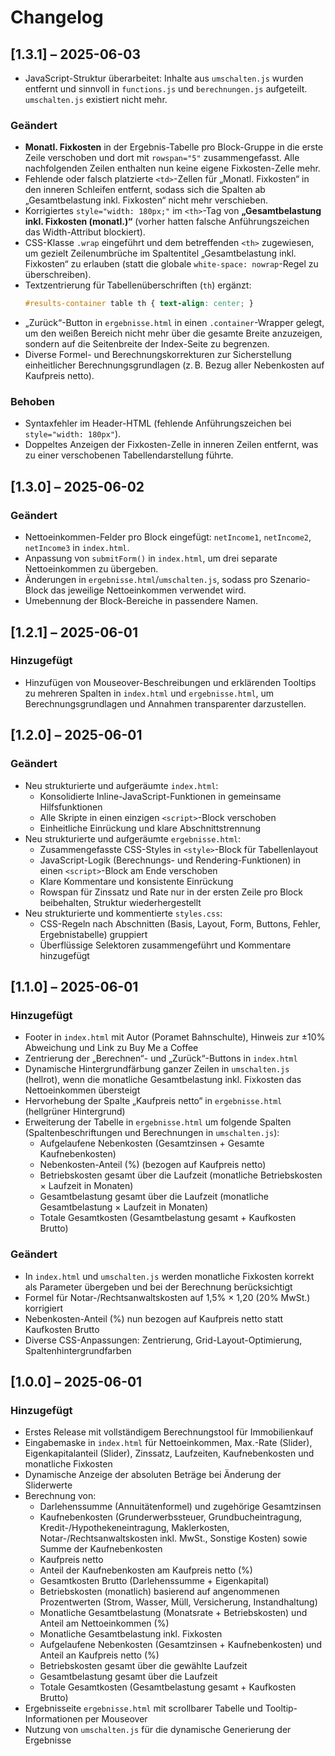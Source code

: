# Changelog

## [1.3.1] – 2025-06-03

- JavaScript-Struktur überarbeitet: Inhalte aus `umschalten.js` wurden entfernt und sinnvoll in `functions.js` und `berechnungen.js` aufgeteilt. `umschalten.js` existiert nicht mehr.

### Geändert
- **Monatl. Fixkosten** in der Ergebnis-Tabelle pro Block-Gruppe in die erste Zeile verschoben und dort mit `rowspan="5"` zusammengefasst. Alle nachfolgenden Zeilen enthalten nun keine eigene Fixkosten-Zelle mehr.
- Fehlende oder falsch platzierte `<td>`-Zellen für „Monatl. Fixkosten“ in den inneren Schleifen entfernt, sodass sich die Spalten ab „Gesamtbelastung inkl. Fixkosten“ nicht mehr verschieben.
- Korrigiertes `style="width: 180px;"` im `<th>`-Tag von **„Gesamtbelastung inkl. Fixkosten (monatl.)“** (vorher hatten falsche Anführungszeichen das Width-Attribut blockiert).
- CSS-Klasse `.wrap` eingeführt und dem betreffenden `<th>` zugewiesen, um gezielt Zeilenumbrüche im Spaltentitel „Gesamtbelastung inkl. Fixkosten“ zu erlauben (statt die globale `white-space: nowrap`-Regel zu überschreiben).
- Textzentrierung für Tabellenüberschriften (`th`) ergänzt:
  ```css
  #results-container table th { text-align: center; }
  ```
- „Zurück“-Button in `ergebnisse.html` in einen `.container`-Wrapper gelegt, um den weißen Bereich nicht mehr über die gesamte Breite anzuzeigen, sondern auf die Seitenbreite der Index-Seite zu begrenzen.
- Diverse Formel- und Berechnungskorrekturen zur Sicherstellung einheitlicher Berechnungsgrundlagen (z. B. Bezug aller Nebenkosten auf Kaufpreis netto).

### Behoben
- Syntaxfehler im Header-HTML (fehlende Anführungszeichen bei `style="width: 180px"`).
- Doppeltes Anzeigen der Fixkosten-Zelle in inneren Zeilen entfernt, was zu einer verschobenen Tabellendarstellung führte.

## [1.3.0] – 2025-06-02

### Geändert
- Nettoeinkommen-Felder pro Block eingefügt: `netIncome1`, `netIncome2`, `netIncome3` in `index.html`.
- Anpassung von `submitForm()` in `index.html`, um drei separate Nettoeinkommen zu übergeben.
- Änderungen in `ergebnisse.html`/`umschalten.js`, sodass pro Szenario-Block das jeweilige Nettoeinkommen verwendet wird.
- Umebennung der Block-Bereiche in passendere Namen.

## [1.2.1] – 2025-06-01

### Hinzugefügt
- Hinzufügen von Mouseover-Beschreibungen und erklärenden Tooltips zu mehreren Spalten in `index.html` und `ergebnisse.html`, um Berechnungsgrundlagen und Annahmen transparenter darzustellen.

## [1.2.0] – 2025-06-01

### Geändert
- Neu strukturierte und aufgeräumte `index.html`:
  - Konsolidierte Inline-JavaScript-Funktionen in gemeinsame Hilfsfunktionen
  - Alle Skripte in einen einzigen `<script>`-Block verschoben
  - Einheitliche Einrückung und klare Abschnittstrennung
- Neu strukturierte und aufgeräumte `ergebnisse.html`:
  - Zusammengefasste CSS-Styles in `<style>`-Block für Tabellenlayout
  - JavaScript-Logik (Berechnungs- und Rendering-Funktionen) in einen `<script>`-Block am Ende verschoben
  - Klare Kommentare und konsistente Einrückung
  - Rowspan für Zinssatz und Rate nur in der ersten Zeile pro Block beibehalten, Struktur wiederhergestellt
- Neu strukturierte und kommentierte `styles.css`:
  - CSS-Regeln nach Abschnitten (Basis, Layout, Form, Buttons, Fehler, Ergebnistabelle) gruppiert
  - Überflüssige Selektoren zusammengeführt und Kommentare hinzugefügt

## [1.1.0] – 2025-06-01

### Hinzugefügt
- Footer in `index.html` mit Autor (Poramet Bahnschulte), Hinweis zur ±10% Abweichung und Link zu Buy Me a Coffee
- Zentrierung der „Berechnen“- und „Zurück“-Buttons in `index.html`
- Dynamische Hintergrundfärbung ganzer Zeilen in `umschalten.js` (hellrot), wenn die monatliche Gesamtbelastung inkl. Fixkosten das Nettoeinkommen übersteigt
- Hervorhebung der Spalte „Kaufpreis netto“ in `ergebnisse.html` (hellgrüner Hintergrund)
- Erweiterung der Tabelle in `ergebnisse.html` um folgende Spalten (Spaltenbeschriftungen und Berechnungen in `umschalten.js`):
  - Aufgelaufene Nebenkosten (Gesamtzinsen + Gesamte Kaufnebenkosten)
  - Nebenkosten-Anteil (%) (bezogen auf Kaufpreis netto)
  - Betriebskosten gesamt über die Laufzeit (monatliche Betriebskosten × Laufzeit in Monaten)
  - Gesamtbelastung gesamt über die Laufzeit (monatliche Gesamtbelastung × Laufzeit in Monaten)
  - Totale Gesamtkosten (Gesamtbelastung gesamt + Kaufkosten Brutto)

### Geändert
- In `index.html` und `umschalten.js` werden monatliche Fixkosten korrekt als Parameter übergeben und bei der Berechnung berücksichtigt
- Formel für Notar-/Rechtsanwaltskosten auf 1,5% × 1,20 (20% MwSt.) korrigiert
- Nebenkosten-Anteil (%) nun bezogen auf Kaufpreis netto statt Kaufkosten Brutto
- Diverse CSS-Anpassungen: Zentrierung, Grid-Layout-Optimierung, Spaltenhintergrundfarben

## [1.0.0] – 2025-06-01

### Hinzugefügt
- Erstes Release mit vollständigem Berechnungstool für Immobilienkauf
- Eingabemaske in `index.html` für Nettoeinkommen, Max.-Rate (Slider), Eigenkapitalanteil (Slider), Zinssatz, Laufzeiten, Kaufnebenkosten und monatliche Fixkosten
- Dynamische Anzeige der absoluten Beträge bei Änderung der Sliderwerte
- Berechnung von:
  - Darlehenssumme (Annuitätenformel) und zugehörige Gesamtzinsen
  - Kaufnebenkosten (Grunderwerbssteuer, Grundbucheintragung, Kredit-/Hypothekeneintragung, Maklerkosten, Notar-/Rechtsanwaltskosten inkl. MwSt., Sonstige Kosten) sowie Summe der Kaufnebenkosten
  - Kaufpreis netto
  - Anteil der Kaufnebenkosten am Kaufpreis netto (%)
  - Gesamtkosten Brutto (Darlehenssumme + Eigenkapital)
  - Betriebskosten (monatlich) basierend auf angenommenen Prozentwerten (Strom, Wasser, Müll, Versicherung, Instandhaltung)
  - Monatliche Gesamtbelastung (Monatsrate + Betriebskosten) und Anteil am Nettoeinkommen (%)
  - Monatliche Gesamtbelastung inkl. Fixkosten
  - Aufgelaufene Nebenkosten (Gesamtzinsen + Kaufnebenkosten) und Anteil an Kaufpreis netto (%)
  - Betriebskosten gesamt über die gewählte Laufzeit
  - Gesamtbelastung gesamt über die Laufzeit
  - Totale Gesamtkosten (Gesamtbelastung gesamt + Kaufkosten Brutto)
- Ergebnisseite `ergebnisse.html` mit scrollbarer Tabelle und Tooltip-Informationen per Mouseover
- Nutzung von `umschalten.js` für die dynamische Generierung der Ergebnisse